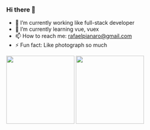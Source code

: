 ### Hi there 👋

- 🔭 I’m currently working like full-stack developer
- 🌱 I’m currently learning vue, vuex
- 📫 How to reach me: rafaelpianaro@gmail.com
- ⚡ Fun fact: Like photograph so much

<div>
  <img height="180em" src="https://github-readme-stats.vercel.app/api?username=rafaelpianaro&show_icons=true&theme=dark&include_all_commits=true&count_private=true" />
   <img height="180em" src="https://github-readme-stats.vercel.app/api/top-langs/?username=rafaelpianaro&layout=compact&langs_count=16&theme=dark" />
</div>
